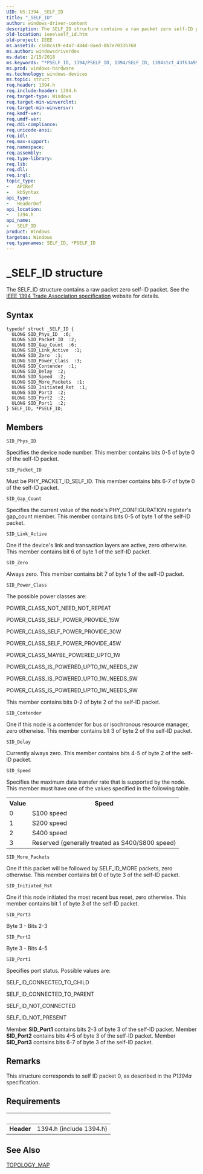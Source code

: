 ```yaml
---
UID: NS:1394._SELF_ID
title: "_SELF_ID"
author: windows-driver-content
description: The SELF_ID structure contains a raw packet zero self-ID packet. See the IEEE 1394 Trade Association specification website for details.
old-location: ieee\self_id.htm
old-project: IEEE
ms.assetid: c168ca19-e4a7-484d-8aed-0b7e7033b760
ms.author: windowsdriverdev
ms.date: 2/15/2018
ms.keywords: "*PSELF_ID, 1394/PSELF_ID, 1394/SELF_ID, 1394stct_43f63a99-a4c6-4960-93c4-98bb65d242bd.xml, IEEE.self_id, PSELF_ID, PSELF_ID structure pointer [Buses], SELF_ID, SELF_ID structure [Buses], _SELF_ID"
ms.prod: windows-hardware
ms.technology: windows-devices
ms.topic: struct
req.header: 1394.h
req.include-header: 1394.h
req.target-type: Windows
req.target-min-winverclnt: 
req.target-min-winversvr: 
req.kmdf-ver: 
req.umdf-ver: 
req.ddi-compliance: 
req.unicode-ansi: 
req.idl: 
req.max-support: 
req.namespace: 
req.assembly: 
req.type-library: 
req.lib: 
req.dll: 
req.irql: 
topic_type:
-	APIRef
-	kbSyntax
api_type:
-	HeaderDef
api_location:
-	1394.h
api_name:
-	SELF_ID
product: Windows
targetos: Windows
req.typenames: SELF_ID, *PSELF_ID
---
```


# _SELF_ID structure
The SELF_ID structure contains a raw packet zero self-ID packet. See the <a href="http://go.microsoft.com/fwlink/p/?linkid=8729">IEEE 1394 Trade Association specification</a> website for details.

## Syntax
````
typedef struct _SELF_ID {
  ULONG SID_Phys_ID  :6;
  ULONG SID_Packet_ID  :2;
  ULONG SID_Gap_Count  :6;
  ULONG SID_Link_Active  :1;
  ULONG SID_Zero  :1;
  ULONG SID_Power_Class  :3;
  ULONG SID_Contender  :1;
  ULONG SID_Delay  :2;
  ULONG SID_Speed  :2;
  ULONG SID_More_Packets  :1;
  ULONG SID_Initiated_Rst  :1;
  ULONG SID_Port3  :2;
  ULONG SID_Port2  :2;
  ULONG SID_Port1  :2;
} SELF_ID, *PSELF_ID;
````

## Members


`SID_Phys_ID`

Specifies the device node number. This member contains bits 0-5 of byte 0 of the self-ID packet.

`SID_Packet_ID`

Must be PHY_PACKET_ID_SELF_ID. This member contains bits 6-7 of byte 0 of the self-ID packet.

`SID_Gap_Count`

Specifies the current value of the node's PHY_CONFIGURATION register's gap_count member. This member contains bits 0-5 of byte 1 of the self-ID packet.

`SID_Link_Active`

One if the device's link and transaction layers are active, zero otherwise. This member contains bit 6 of byte 1 of the self-ID packet.

`SID_Zero`

Always zero. This member contains bit 7 of byte 1 of the self-ID packet.

`SID_Power_Class`

The possible power classes are:

POWER_CLASS_NOT_NEED_NOT_REPEAT

POWER_CLASS_SELF_POWER_PROVIDE_15W

POWER_CLASS_SELF_POWER_PROVIDE_30W

POWER_CLASS_SELF_POWER_PROVIDE_45W

POWER_CLASS_MAYBE_POWERED_UPTO_1W

POWER_CLASS_IS_POWERED_UPTO_1W_NEEDS_2W

POWER_CLASS_IS_POWERED_UPTO_1W_NEEDS_5W

POWER_CLASS_IS_POWERED_UPTO_1W_NEEDS_9W

This member contains bits 0-2 of byte 2 of the self-ID packet.

`SID_Contender`

One if this node is a contender for bus or isochronous resource manager, zero otherwise. This member contains bit 3 of byte 2 of the self-ID packet.

`SID_Delay`

Currently always zero. This member contains bits 4-5 of byte 2 of the self-ID packet.

`SID_Speed`

Specifies the maximum data transfer rate that is supported by the node. This member must have one of the values specified in the following table.

<table>
<tr>
<th>Value</th>
<th>Speed</th>
</tr>
<tr>
<td>
0

</td>
<td>
S100 speed

</td>
</tr>
<tr>
<td>
1

</td>
<td>
S200 speed

</td>
</tr>
<tr>
<td>
2

</td>
<td>
S400 speed

</td>
</tr>
<tr>
<td>
3

</td>
<td>
Reserved (generally treated as S400/S800 speed)

</td>
</tr>
</table>

`SID_More_Packets`

One if this packet will be followed by SELF_ID_MORE packets, zero otherwise. This member contains bit 0 of byte 3 of the self-ID packet.

`SID_Initiated_Rst`

One if this node initiated the most recent bus reset, zero otherwise. This member contains bit 1 of byte 3 of the self-ID packet.

`SID_Port3`

Byte 3 - Bits 2-3

`SID_Port2`

Byte 3 - Bits 4-5

`SID_Port1`

Specifies port status. Possible values are:

SELF_ID_CONNECTED_TO_CHILD

SELF_ID_CONNECTED_TO_PARENT

SELF_ID_NOT_CONNECTED

SELF_ID_NOT_PRESENT

Member <b>SID_Port1</b> contains bits 2-3 of byte 3 of the self-ID packet. Member <b>SID_Port2</b> contains bits 4-5 of byte 3 of the self-ID packet. Member <b>SID_Port3</b> contains bits 6-7 of byte 3 of the self-ID packet.

## Remarks
This structure corresponds to self ID packet 0, as described in the <i>P1394a</i> specification.

## Requirements
| &nbsp; | &nbsp; |
| ---- |:---- |
| **Header** | 1394.h (include 1394.h) |

## See Also

<a href="https://msdn.microsoft.com/library/windows/hardware/ff538877">TOPOLOGY_MAP</a>